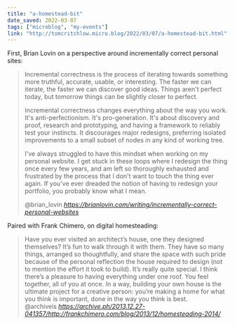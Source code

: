 ```yaml
---
title: "a-homestead-bit"
date_saved: 2022-03-07
tags: ["microblog", "my-events"]
link: "http://tomcritchlow.micro.blog/2022/03/07/a-homestead-bit.html"
---
```

First, Brian Lovin on a perspective around incrementally correct personal sites:

<blockquote class="quoteback" darkmode="" data-title="Incrementally%20correct%20personal%20websites" data-author="@brian_lovin" cite="https://brianlovin.com/writing/incrementally-correct-personal-websites">
<p>Incremental correctness is the process of iterating towards something more truthful, accurate, usable, or interesting. The faster we can iterate, the faster we can discover good ideas. Things aren't perfect today, but tomorrow things can be slightly closer to perfect.</p>
<p>Incremental correctness changes everything about the way you work. It's anti-perfectionism. It's pro-generation. It's about discovery and proof, research and prototyping, and having a framework to reliably test your instincts. It discourages major redesigns, preferring isolated improvements to a small subset of nodes in any kind of working tree.</p>
<p>I've always struggled to have this mindset when working on my personal website. I get stuck in these loops where I redesign the thing once every few years, and am left so thoroughly exhausted and frustrated by the process that I don't want to touch the thing ever again. If you've ever dreaded the notion of having to redesign your portfolio, you probably know what I mean.</p>
<footer>@brian_lovin <cite><a href="https://brianlovin.com/writing/incrementally-correct-personal-websites">https://brianlovin.com/writing/incrementally-correct-personal-websites</a></cite></footer>
</blockquote>
<script note="" src="https://cdn.jsdelivr.net/gh/Blogger-Peer-Review/quotebacks@1/quoteback.js"></script>

Paired with Frank Chimero, on digital homesteading:

<blockquote class="quoteback" darkmode="" data-title="Frank%20Chimero%20%C3%97%20Blog%20%C3%97%20Homesteading%202014" data-author="Frank Chimero" cite="https://archive.ph/2013.12.27-041357/http://frankchimero.com/blog/2013/12/homesteading-2014/">
Have you ever visited an architect’s house, one they designed themselves? It’s fun to walk through it with them. They have so many things, arranged so thoughtfully, and share the space with such pride because of the personal reflection the house required to design (not to mention the effort it took to build). It’s really quite special. I think there’s a pleasure to having everything under one roof. You feel together, all of you at once. In a way, building your own house is the ultimate project for a creative person: you’re making a home for what you think is important, done in the way you think is best.
<footer>@archiveis <cite><a href="https://archive.ph/2013.12.27-041357/http://frankchimero.com/blog/2013/12/homesteading-2014/">https://archive.ph/2013.12.27-041357/http://frankchimero.com/blog/2013/12/homesteading-2014/</a></cite></footer>
</blockquote>
<script note="" src="https://cdn.jsdelivr.net/gh/Blogger-Peer-Review/quotebacks@1/quoteback.js"></script>
